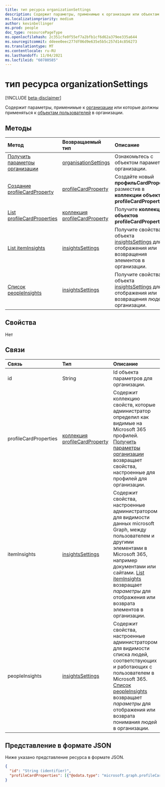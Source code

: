 ```yaml
---
title: тип ресурса organizationSettings
description: Содержит параметры, применимые к организации или объектам пользователя в ней.
ms.localizationpriority: medium
author: kevinbellinger
ms.prod: people
doc_type: resourcePageType
ms.openlocfilehash: 2c351cfe0f55ef7a2bfb1cf6d62a379ee335a644
ms.sourcegitcommit: ddeee0eec277df06d9e635e5b5c257d14c856273
ms.translationtype: MT
ms.contentlocale: ru-RU
ms.lasthandoff: 11/04/2021
ms.locfileid: "60780585"
---
```

# <a name="organizationsettings-resource-type"></a>тип ресурса organizationSettings

[!INCLUDE [beta-disclaimer](../../includes/beta-disclaimer.md)]

Содержит параметры, применимые к [организации](organization.md) или которые должны применяться к [объектам пользователей](user.md) в организации.

## <a name="methods"></a>Методы

| Метод       | Возвращаемый тип | Описание |
|:-------------|:------------|:------------|
| [Получить параметры организации](../api/organizationsettings-get.md) | [organisationSettings](organizationsettings.md) | Ознакомьтесь с объектом параметры организации. |
| [Создание profileCardProperty](../api/organizationsettings-post-profilecardproperties.md) | [profileCardProperty](profilecardproperty.md) | Создайте новый **профильCardProperty,** разместив в **коллекции объектов profileCardProperty.** |
| [List profileCardProperties](../api/organizationsettings-list-profilecardproperties.md) | [коллекция profileCardProperty](profilecardproperty.md) | Получите **коллекцию объектов profileCardProperty.** |
| [List itemInsights](../api/organizationsettings-list-iteminsights.md) | [insightsSettings](insightssettings.md) | Получите свойства объекта [insightsSettings](insightssettings.md) для отображения или возвращения элементов в организации. |
| [Список peopleInsights](../api/organizationsettings-list-peopleinsights.md) | [insightsSettings](insightssettings.md) | Получите свойства объекта [insightsSettings](insightssettings.md) для отображения или возвращения людей в организации. |


## <a name="properties"></a>Свойства

Нет

## <a name="relationships"></a>Связи

| Связь | Тип        | Описание |
|:-------------|:------------|:------------|
|id |String| Id объекта параметров для организации. |
|profileCardProperties|[коллекция profileCardProperty](profilecardproperty.md)| Содержит коллекцию свойств, которые администратор определил как видимые на Microsoft 365 профилей. [Получить параметры организации](../api/organizationsettings-get.md) возвращает свойства, настроенные для профилей для организации.|
|itemInsights|[insightsSettings](insightssettings.md)| Содержит свойства, настроенные администратором для видимости данных microsoft Graph, между пользователем и другими элементами в Microsoft 365, например документами или сайтами. [List itemInsights](../api/organizationsettings-list-iteminsights.md) возвращает _параметры_ для отображения или возврата элементов в организации.|
|peopleInsights|[insightsSettings](insightssettings.md)| Содержит свойства, настроенные администратором для видимости списка людей, [](/graph/people-example#including-a-person-as-relevant-or-working-with) соответствующих и работающих с пользователем в Microsoft 365. [Список peopleInsights](../api/organizationsettings-list-peopleinsights.md) возвращает _параметры_ для отображения или возврата понимания людей в организации.|

## <a name="json-representation"></a>Представление в формате JSON

Ниже указано представление ресурса в формате JSON.

<!-- {
  "blockType": "resource",
  "optionalProperties": [

  ],
  "@odata.type": "microsoft.graph.organizationSettings",
  "keyProperty": "id"
}-->

```json
{
  "id": "String (identifier)",
  "profileCardProperties": [{"@odata.type": "microsoft.graph.profileCardProperty"}]
}
```

<!-- uuid: 16cd6b66-4b1a-43a1-adaf-3a886856ed98
2019-02-04 14:57:30 UTC -->
<!-- {
  "type": "#page.annotation",
  "description": "organizationSettings resource",
  "keywords": "",
  "section": "documentation",
  "tocPath": ""
}-->


